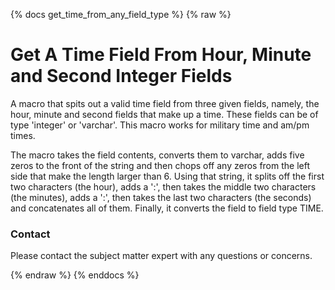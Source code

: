 {% docs get_time_from_any_field_type %}
{% raw %}

# Get A Time Field From Hour, Minute and Second Integer Fields
A macro that spits out a valid time field from three given fields, namely, the hour, minute and 
second fields that make up a time. These fields can be of type 'integer' or 'varchar'.
This macro works for military time and am/pm times.

The macro takes the field contents, converts them to varchar, adds five zeros to the front of the
string and then chops off any zeros from the left side that make the length larger than 6. Using that string, it
splits off the first two characters (the hour), adds a ':', then takes the middle two characters
(the minutes), adds a ':', then takes the last two characters (the seconds) and concatenates all
of them.  Finally, it converts the field to field type TIME.

### Contact
Please contact the subject matter expert with any questions or concerns.

{% endraw %}
{% enddocs %}